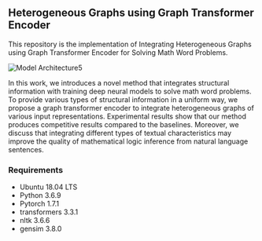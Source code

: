 ## Heterogeneous Graphs using Graph Transformer Encoder 

This repository is the implementation of Integrating Heterogeneous Graphs using Graph Transformer Encoder for Solving Math Word Problems.


![Model Architecture5](https://user-images.githubusercontent.com/70592135/215336026-bbd50c2c-d090-405b-985e-1913960e9401.png)


In this work, we introduces a novel method that integrates structural information with training deep neural models to solve math word problems. 
To provide various types of structural information in a uniform way, we propose a graph transformer encoder to integrate heterogeneous graphs of various input representations. 
Experimental results show that our method produces competitive results compared to the baselines. 
Moreover, we discuss that integrating different types of textual characteristics may improve the quality of mathematical logic inference from natural language sentences.


### Requirements
- Ubuntu 18.04 LTS
- Python 3.6.9
- Pytorch 1.7.1
- transformers 3.3.1
- nltk 3.6.6
- gensim 3.8.0
